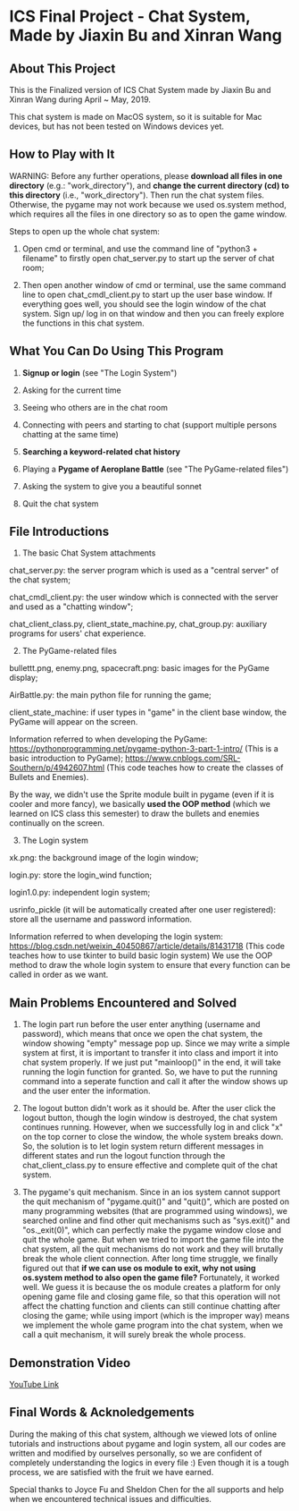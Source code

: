 # ICS Final Project - Chat System, Made by Jiaxin Bu and Xinran Wang

## About This Project
This is the Finalized version of ICS Chat System made by Jiaxin Bu and Xinran Wang during April ~ May, 2019.

This chat system is made on MacOS system, so it is suitable for Mac devices, but has not been tested on Windows devices yet.

## How to Play with It
WARNING: Before any further operations, please **download all files in one directory** (e.g.: "work_directory"), and **change the current directory (cd) to this directory** (i.e., "work_directory"). Then run the chat system files. Otherwise, the pygame may not work because we used os.system method, which requires all the files in one directory so as to open the game window.

Steps to open up the whole chat system:

1. Open cmd or terminal, and use the command line of "python3 + filename" to firstly open chat_server.py to start up the server of chat room;

2. Then open another window of cmd or terminal, use the same command line to open chat_cmdl_client.py to start up the user base window. If everything goes well, you should see the login window of the chat system. Sign up/ log in on that window and then you can freely explore the functions in this chat system.

## What You Can Do Using This Program
1. **Signup or login** (see "The Login System")

2. Asking for the current time

3. Seeing who others are in the chat room

4. Connecting with peers and starting to chat (support multiple persons chatting at the same time)

5. **Searching a keyword-related chat history**

6. Playing a **Pygame of Aeroplane Battle** (see "The PyGame-related files")

7. Asking the system to give you a beautiful sonnet

8. Quit the chat system

## File Introductions
1. The basic Chat System attachments

chat_server.py: the server program which is used as a "central server" of the chat system;

chat_cmdl_client.py: the user window which is connected with the server and used as a "chatting window"; 

chat_client_class.py, client_state_machine.py, chat_group.py: auxiliary programs for users' chat experience.

2. The PyGame-related files

bullettt.png, enemy.png, spacecraft.png: basic images for the PyGame display;

AirBattle.py: the main python file for running the game;

client_state_machine: if user types in "game" in the client base window, the PyGame will appear on the screen.

Information referred to when developing the PyGame: https://pythonprogramming.net/pygame-python-3-part-1-intro/ (This is a basic introduction to PyGame); https://www.cnblogs.com/SRL-Southern/p/4942607.html (This code teaches how to create the classes of Bullets and Enemies).

By the way, we didn't use the Sprite module built in pygame (even if it is cooler and more fancy), we basically **used the OOP method** (which we learned on ICS class this semester) to draw the bullets and enemies continually on the screen.

3. The Login system

xk.png: the background image of the login window;

login.py: store the login_wind function;

login1.0.py: independent login system;

usrinfo_pickle (it will be automatically created after one user registered): store all the username and password information.

Information referred to when developing the login system: https://blog.csdn.net/weixin_40450867/article/details/81431718 (This code teaches how to use tkinter to build basic login system) We use the OOP method to draw the whole login system to ensure that every function can be called in order as we want.

## Main Problems Encountered and Solved
1. The login part run before the user enter anything (username and password), which means that once we open the chat system, the window showing "empty" message pop up. Since we may write a simple system at first, it is important to transfer it into class and import it into chat system properly. If we just put "mainloop()" in the end, it will take running the login function for granted. So, we have to put the running command into a seperate function and call it after the window shows up and the user enter the information.

2. The logout button didn't work as it should be. After the user click the logout button, though the login window is destroyed, the chat system continues running. However, when we successfully log in and click "x" on the top corner to close the window, the whole system breaks down. So, the solution is to let login system return different messages in different states and run the logout function through the chat_client_class.py to ensure effective and complete quit of the chat system.

3. The pygame's quit mechanism. Since in an ios system cannot support the quit mechanism of "pygame.quit()" and "quit()", which are posted on many programming websites (that are programmed using windows), we searched online and find other quit mechanisms such as "sys.exit()" and "os._exit(0)", which can perfectly make the pygame window close and quit the whole game. But when we tried to import the game file into the chat system, all the quit mechanisms do not work and they will brutally break the whole client connection. After long time struggle, we finally figured out that **if we can use os module to exit, why not using os.system method to also open the game file?** Fortunately, it worked well. We guess it is because the os module creates a platform for only opening game file and closing game file, so that this operation will not affect the chatting function and clients can still continue chatting after closing the game; while using import (which is the improper way) means we implement the whole game program into the chat system, when we call a quit mechanism, it will surely break the whole process.

## Demonstration Video
[YouTube Link](https://youtu.be/InnpIs0lSXQ)

## Final Words & Acknoledgements
During the making of this chat system, although we viewed lots of online tutorials and instructions about pygame and login system, all our codes are written and modified by ourselves personally, so we are confident of completely understanding the logics in every file :) Even though it is a tough process, we are satisfied with the fruit we have earned. 

Special thanks to Joyce Fu and Sheldon Chen for the all supports and help when we encountered technical issues and difficulties.
